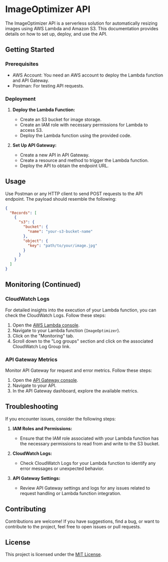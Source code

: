 # ImageOptimizer API

The ImageOptimizer API is a serverless solution for automatically resizing images using AWS Lambda and Amazon S3. This documentation provides details on how to set up, deploy, and use the API.

## Getting Started

### Prerequisites

- AWS Account: You need an AWS account to deploy the Lambda function and API Gateway.
- Postman: For testing API requests.

### Deployment

1. **Deploy the Lambda Function:**
   - Create an S3 bucket for image storage.
   - Create an IAM role with necessary permissions for Lambda to access S3.
   - Deploy the Lambda function using the provided code.

2. **Set Up API Gateway:**
   - Create a new API in API Gateway.
   - Create a resource and method to trigger the Lambda function.
   - Deploy the API to obtain the endpoint URL.

## Usage

Use Postman or any HTTP client to send POST requests to the API endpoint. The payload should resemble the following:

```json
{
  "Records": [
    {
      "s3": {
        "bucket": {
          "name": "your-s3-bucket-name"
        },
        "object": {
          "key": "path/to/your/image.jpg"
        }
      }
    }
  ]
}
```

## Monitoring (Continued)

### CloudWatch Logs

For detailed insights into the execution of your Lambda function, you can check the CloudWatch Logs. Follow these steps:

1. Open the [AWS Lambda console](https://console.aws.amazon.com/lambda/).
2. Navigate to your Lambda function (`ImageOptimizer`).
3. Click on the "Monitoring" tab.
4. Scroll down to the "Log groups" section and click on the associated CloudWatch Log Group link.

### API Gateway Metrics

Monitor API Gateway for request and error metrics. Follow these steps:

1. Open the [API Gateway console](https://console.aws.amazon.com/apigateway/).
2. Navigate to your API.
3. In the API Gateway dashboard, explore the available metrics.

## Troubleshooting

If you encounter issues, consider the following steps:

1. **IAM Roles and Permissions:**
   - Ensure that the IAM role associated with your Lambda function has the necessary permissions to read from and write to the S3 bucket.

2. **CloudWatch Logs:**
   - Check CloudWatch Logs for your Lambda function to identify any error messages or unexpected behavior.

3. **API Gateway Settings:**
   - Review API Gateway settings and logs for any issues related to request handling or Lambda function integration.

## Contributing

Contributions are welcome! If you have suggestions, find a bug, or want to contribute to the project, feel free to open issues or pull requests.

## License

This project is licensed under the [MIT License](LICENSE).

